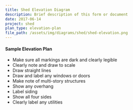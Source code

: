 ```yaml
---
title: Shed Elevation Diagram
description: Brief description of this form or document
date: 2017-06-14
project: shed
plan_type: elevation-plan
file_path: /assets/img/diagrams/shed/shed-elevation.png
---
```

#### Sample Elevation Plan
* Make sure all markings are dark and clearly legible
* Clearly note and draw to scale
* Draw straight lines
* Draw and label any windows or doors
* Make note of multi-story structures
* Show any overhang
* Label siding
* Show all four sides
* Clearly label any utilities
